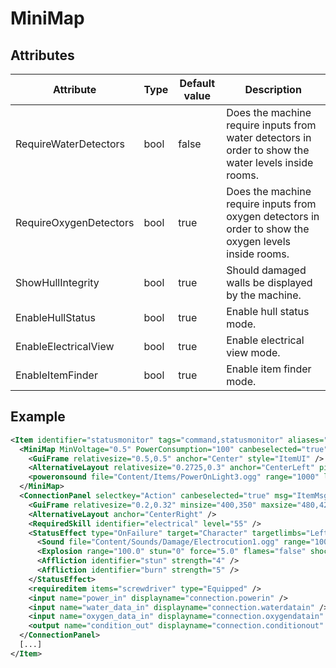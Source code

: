 # MiniMap


## Attributes

| Attribute|Type|Default value|Description |
| ---|---|---|--- |
| RequireWaterDetectors|bool|false|Does the machine require inputs from water detectors in order to show the water levels inside rooms. |
| RequireOxygenDetectors|bool|true|Does the machine require inputs from oxygen detectors in order to show the oxygen levels inside rooms. |
| ShowHullIntegrity|bool|true|Should damaged walls be displayed by the machine. |
| EnableHullStatus|bool|true|Enable hull status mode. |
| EnableElectricalView|bool|true|Enable electrical view mode. |
| EnableItemFinder|bool|true|Enable item finder mode. |



## Example
```xml
<Item identifier="statusmonitor" tags="command,statusmonitor" aliases="MiniMap" category="Machine" linkable="true" scale="0.5" allowedlinks="navterminal" damagedbyexplosions="true" explosiondamagemultiplier="0.2">
  <MiniMap MinVoltage="0.5" PowerConsumption="100" canbeselected="true" msg="ItemMsgInteractSelect" allowuioverlap="true">
    <GuiFrame relativesize="0.5,0.5" anchor="Center" style="ItemUI" />
    <AlternativeLayout relativesize="0.2725,0.3" anchor="CenterLeft" pivot="BottomLeft" relativeoffset="0.05,-0.001" />
    <poweronsound file="Content/Items/PowerOnLight3.ogg" range="1000" loop="false" />
  </MiniMap>
  <ConnectionPanel selectkey="Action" canbeselected="true" msg="ItemMsgRewireScrewdriver" hudpriority="10">
    <GuiFrame relativesize="0.2,0.32" minsize="400,350" maxsize="480,420" anchor="Center" style="ConnectionPanel" />
    <AlternativeLayout anchor="CenterRight" />
    <RequiredSkill identifier="electrical" level="55" />
    <StatusEffect type="OnFailure" target="Character" targetlimbs="LeftHand,RightHand">
      <Sound file="Content/Sounds/Damage/Electrocution1.ogg" range="1000" />
      <Explosion range="100.0" stun="0" force="5.0" flames="false" shockwave="false" sparks="true" underwaterbubble="false" />
      <Affliction identifier="stun" strength="4" />
      <Affliction identifier="burn" strength="5" />
    </StatusEffect>
    <requireditem items="screwdriver" type="Equipped" />
    <input name="power_in" displayname="connection.powerin" />
    <input name="water_data_in" displayname="connection.waterdatain" />
    <input name="oxygen_data_in" displayname="connection.oxygendatain" />
    <output name="condition_out" displayname="connection.conditionout" />
  </ConnectionPanel>
  [...]
</Item>
```

